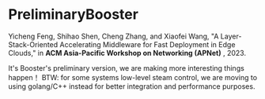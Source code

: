 # PreliminaryBooster
Yicheng Feng, Shihao Shen, Cheng Zhang, and Xiaofei Wang, "A Layer-Stack-Oriented Accelerating Middleware for Fast Deployment in Edge Clouds," in **ACM Asia-Pacific Workshop on Networking (APNet)** , 2023.




It's Booster's preliminary version, we are making more interesting things happen！
BTW: for some systems low-level steam control, we are moving to using golang/C++ instead for better integration and performance purposes.
